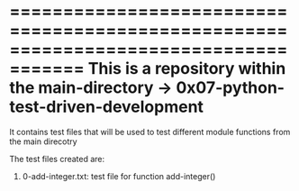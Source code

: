 =====================================================================================
This is a repository within the main-directory -> 0x07-python-test-driven-development
=====================================================================================

It contains test files that will be used to test different module functions from the main direcotry

The test files created are:

1. 0-add-integer.txt:
	test file for function add-integer()

